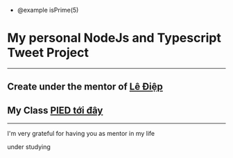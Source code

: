  * @example isPrime(5)
# My personal NodeJs and Typescript Tweet Project
---
## Create under the mentor of [Lê Điệp](https://www.facebook.com/nomadic.lodestar)
## My Class [PIED tới đây](https://www.facebook.com/PiedTeam)

---
I'm very grateful for having you as mentor in my life

under studying

